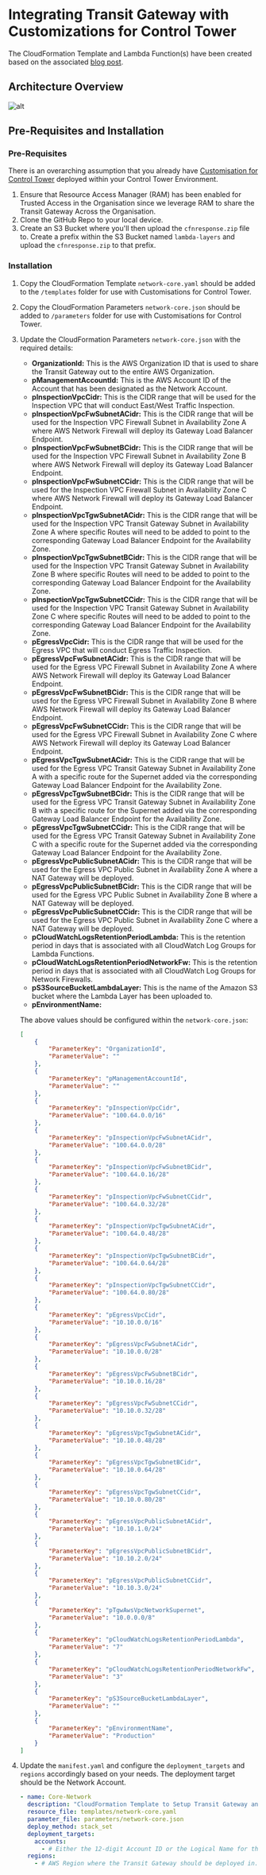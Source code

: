 # Integrating Transit Gateway with Customizations for Control Tower 

The CloudFormation Template and Lambda Function(s) have been created based on the associated [blog post](https://aws.amazon.com/blogs/networking-and-content-delivery/deployment-models-for-aws-network-firewall/).

## Architecture Overview

![alt](./diagrams/TGW.png)

## Pre-Requisites and Installation

### Pre-Requisites

There is an overarching assumption that you already have [Customisation for Control Tower](https://aws.amazon.com/solutions/implementations/customizations-for-aws-control-tower/) deployed within your Control Tower Environment.

1.  Ensure that Resource Access Manager (RAM) has been enabled for Trusted Access in the Organisation since we leverage RAM to share the Transit Gateway Across the Organisation.
2.  Clone the GitHub Repo to your local device.
3.  Create an S3 Bucket where you'll then upload the `cfnresponse.zip` file to. Create a prefix within the S3 Bucket named `lambda-layers` and upload the `cfnresponse.zip` to that prefix.

### Installation

1.  Copy the CloudFormation Template `network-core.yaml` should be added to the `/templates` folder for use with Customisations for Control Tower.
2.  Copy the CloudFormation Parameters `network-core.json` should be added to `/parameters` folder for use with Customisations for Control Tower.
3.  Update the CloudFormation Parameters `network-core.json` with the required details:
    * **OrganizationId:** This is the AWS Organization ID that is used to share the Transit Gateway out to the entire AWS Organization.
    * **pManagementAccountId:** This is the AWS Account ID of the Account that has been designated as the Network Account.
    * **pInspectionVpcCidr:** This is the CIDR range that will be used for the Inspection VPC that will conduct East/West Traffic Inspection.
    * **pInspectionVpcFwSubnetACidr:**  This is the CIDR range that will be used for the Inspection VPC Firewall Subnet in Availability Zone A where AWS Network Firewall will deploy its Gateway Load Balancer Endpoint.
    * **pInspectionVpcFwSubnetBCidr:** This is the CIDR range that will be used for the Inspection VPC Firewall Subnet in Availability Zone B where AWS Network Firewall will deploy its Gateway Load Balancer Endpoint.
    * **pInspectionVpcFwSubnetCCidr:** This is the CIDR range that will be used for the Inspection VPC Firewall Subnet in Availability Zone C where AWS Network Firewall will deploy its Gateway Load Balancer Endpoint.
    * **pInspectionVpcTgwSubnetACidr:** This is the CIDR range that will be used for the Inspection VPC Transit Gateway Subnet in Availability Zone A where specific Routes will need to be added to point to the corresponding Gateway Load Balancer Endpoint for the Availability Zone.
    * **pInspectionVpcTgwSubnetBCidr:** This is the CIDR range that will be used for the Inspection VPC Transit Gateway Subnet in Availability Zone B where specific Routes will need to be added to point to the corresponding Gateway Load Balancer Endpoint for the Availability Zone.
    * **pInspectionVpcTgwSubnetCCidr:** This is the CIDR range that will be used for the Inspection VPC Transit Gateway Subnet in Availability Zone C where specific Routes will need to be added to point to the corresponding Gateway Load Balancer Endpoint for the Availability Zone.
    * **pEgressVpcCidr:** This is the CIDR range that will be used for the Egress VPC that will conduct Egress Traffic Inspection.
    * **pEgressVpcFwSubnetACidr:** This is the CIDR range that will be used for the Egress VPC Firewall Subnet in Availability Zone A where AWS Network Firewall will deploy its Gateway Load Balancer Endpoint.
    * **pEgressVpcFwSubnetBCidr:** This is the CIDR range that will be used for the Egress VPC Firewall Subnet in Availability Zone B where AWS Network Firewall will deploy its Gateway Load Balancer Endpoint.
    * **pEgressVpcFwSubnetCCidr:**  This is the CIDR range that will be used for the Egress VPC Firewall Subnet in Availability Zone C where AWS Network Firewall will deploy its Gateway Load Balancer Endpoint.
    * **pEgressVpcTgwSubnetACidr:** This is the CIDR range that will be used for the Egress VPC Transit Gateway Subnet in Availability Zone A with a specific route for the Supernet added via the corresponding Gateway Load Balancer Endpoint for the Availability Zone.
    * **pEgressVpcTgwSubnetBCidr:** This is the CIDR range that will be used for the Egress VPC Transit Gateway Subnet in Availability Zone B with a specific route for the Supernet added via the corresponding Gateway Load Balancer Endpoint for the Availability Zone.
    * **pEgressVpcTgwSubnetCCidr:** This is the CIDR range that will be used for the Egress VPC Transit Gateway Subnet in Availability Zone C with a specific route for the Supernet added via the corresponding Gateway Load Balancer Endpoint for the Availability Zone.
    * **pEgressVpcPublicSubnetACidr:** This is the CIDR range that will be used for the Egress VPC Public Subnet in Availability Zone A where a NAT Gateway will be deployed.
    * **pEgressVpcPublicSubnetBCidr:** This is the CIDR range that will be used for the Egress VPC Public Subnet in Availability Zone B where a NAT Gateway will be deployed.
    * **pEgressVpcPublicSubnetCCidr:** This is the CIDR range that will be used for the Egress VPC Public Subnet in Availability Zone C where a NAT Gateway will be deployed.
    * **pCloudWatchLogsRetentionPeriodLambda:** This is the retention period in days that is associated with all CloudWatch Log Groups for Lambda Functions.
    * **pCloudWatchLogsRetentionPeriodNetworkFw:** This is the retention period in days that is associated with all CloudWatch Log Groups for Network Firewalls.
    * **pS3SourceBucketLambdaLayer:** This is the name of the Amazon S3 bucket where the Lambda Layer has been uploaded to.
    * **pEnvironmentName:** 

    The above values should be configured within the `network-core.json`:

    ```json
    [
        {
            "ParameterKey": "OrganizationId",
            "ParameterValue": ""
        },
        {
            "ParameterKey": "pManagementAccountId",
            "ParameterValue": ""
        },
        {
            "ParameterKey": "pInspectionVpcCidr",
            "ParameterValue": "100.64.0.0/16"
        },  
        {
            "ParameterKey": "pInspectionVpcFwSubnetACidr",
            "ParameterValue": "100.64.0.0/28"
        },
        {
            "ParameterKey": "pInspectionVpcFwSubnetBCidr",
            "ParameterValue": "100.64.0.16/28"
        },
        {
            "ParameterKey": "pInspectionVpcFwSubnetCCidr",
            "ParameterValue": "100.64.0.32/28"
        },
        {
            "ParameterKey": "pInspectionVpcTgwSubnetACidr",
            "ParameterValue": "100.64.0.48/28"
        },  
        {
            "ParameterKey": "pInspectionVpcTgwSubnetBCidr",
            "ParameterValue": "100.64.0.64/28"
        },
        {
            "ParameterKey": "pInspectionVpcTgwSubnetCCidr",
            "ParameterValue": "100.64.0.80/28"
        },
        {
            "ParameterKey": "pEgressVpcCidr",
            "ParameterValue": "10.10.0.0/16"
        },
        {
            "ParameterKey": "pEgressVpcFwSubnetACidr",
            "ParameterValue": "10.10.0.0/28"
        },
        {
            "ParameterKey": "pEgressVpcFwSubnetBCidr",
            "ParameterValue": "10.10.0.16/28"
        },  
        {
            "ParameterKey": "pEgressVpcFwSubnetCCidr",
            "ParameterValue": "10.10.0.32/28"
        },
        {
            "ParameterKey": "pEgressVpcTgwSubnetACidr",
            "ParameterValue": "10.10.0.48/28"
        },
        {
            "ParameterKey": "pEgressVpcTgwSubnetBCidr",
            "ParameterValue": "10.10.0.64/28"
        },
        {
            "ParameterKey": "pEgressVpcTgwSubnetCCidr",
            "ParameterValue": "10.10.0.80/28"
        },  
        {
            "ParameterKey": "pEgressVpcPublicSubnetACidr",
            "ParameterValue": "10.10.1.0/24"
        },
        {
            "ParameterKey": "pEgressVpcPublicSubnetBCidr",
            "ParameterValue": "10.10.2.0/24"
        },
        {
            "ParameterKey": "pEgressVpcPublicSubnetCCidr",
            "ParameterValue": "10.10.3.0/24"
        },
        {
            "ParameterKey": "pTgwAwsVpcNetworkSupernet",
            "ParameterValue": "10.0.0.0/8"
        },  
        {
            "ParameterKey": "pCloudWatchLogsRetentionPeriodLambda",
            "ParameterValue": "7"
        },
        {
            "ParameterKey": "pCloudWatchLogsRetentionPeriodNetworkFw",
            "ParameterValue": "3"
        },  
        {
            "ParameterKey": "pS3SourceBucketLambdaLayer",
            "ParameterValue": ""
        },
        {
            "ParameterKey": "pEnvironmentName",
            "ParameterValue": "Production"
        }
    ]
    ```

4.  Update the `manifest.yaml` and configure the `deployment_targets` and `regions` accordingly based on your needs. The deployment target should be the Network Account.

    ```yaml 
    - name: Core-Network
      description: "CloudFormation Template to Setup Transit Gateway and Configure Network Firewall for East/West Inspection and Egress Inspection"
      resource_file: templates/network-core.yaml
      parameter_file: parameters/network-core.json
      deploy_method: stack_set
      deployment_targets:
        accounts:
          - # Either the 12-digit Account ID or the Logical Name for the Network Account
      regions:
        - # AWS Region where the Transit Gateway should be deployed in.
    ```